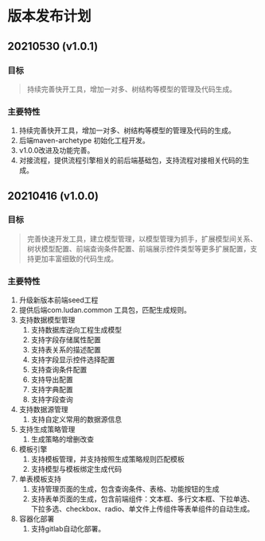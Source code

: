 # 版本发布计划

## 20210530 (v1.0.1)

### 目标

> 持续完善快开工具，增加一对多、树结构等模型的管理及代码生成。

### 主要特性

1. 持续完善快开工具，增加一对多、树结构等模型的管理及代码的生成。
2. 后端maven-archetype 初始化工程开发。
3. v1.0.0改进及功能完善。
4. 对接流程，提供流程引擎相关的前后端基础包，支持流程对接相关代码的生成。

## 20210416 (v1.0.0)

### 目标

> 完善快速开发工具，建立模型管理，以模型管理为抓手，扩展模型间关系、树状模型配置、前端查询条件配置、前端展示控件类型等更多扩展配置，支持更加丰富细致的代码生成。

### 主要特性

1. 升级新版本前端seed工程
2. 提供后端com.ludan.common 工具包，匹配生成规则。
3. 支持数据模型管理
   1. 支持数据库逆向工程生成模型
   2. 支持字段存储属性配置
   3. 支持表关系的描述配置
   4. 支持字段显示控件选择配置
   5. 支持查询条件配置
   6. 支持导出配置
   7. 支持字典配置
   8. 支持字段查询
4. 支持数据源管理
   1. 支持自定义常用的数据源信息
5. 支持生成策略管理
   1. 生成策略的增删改查
6. 模板引擎
   1. 支持模板管理，并支持按照生成策略规则匹配模板
   2. 支持模型与模板绑定生成代码
7. 单表模板支持
   1. 支持管理页面的生成，包含查询条件、表格、功能按钮的生成
   2. 支持表单页面的生成，包含前端组件：文本框、多行文本框、下拉单选、下拉多选、checkbox、radio、单文件上传组件等表单组件的自动生成。
8. 容器化部署
   1. 支持gitlab自动化部署。
